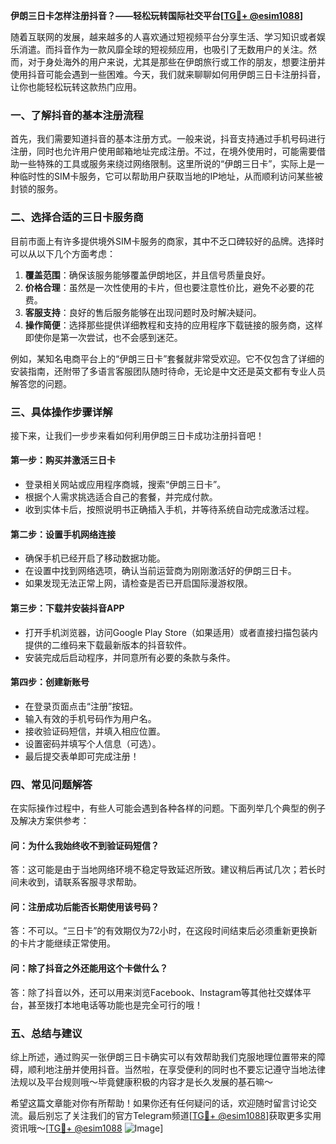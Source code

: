 **伊朗三日卡怎样注册抖音？——轻松玩转国际社交平台[[TG💪+ @esim1088](https://t.me/s/esim1088)]**

随着互联网的发展，越来越多的人喜欢通过短视频平台分享生活、学习知识或者娱乐消遣。而抖音作为一款风靡全球的短视频应用，也吸引了无数用户的关注。然而，对于身处海外的用户来说，尤其是那些在伊朗旅行或工作的朋友，想要注册并使用抖音可能会遇到一些困难。今天，我们就来聊聊如何用伊朗三日卡注册抖音，让你也能轻松玩转这款热门应用。

### **一、了解抖音的基本注册流程**

首先，我们需要知道抖音的基本注册方式。一般来说，抖音支持通过手机号码进行注册，同时也允许用户使用邮箱地址完成注册。不过，在境外使用时，可能需要借助一些特殊的工具或服务来绕过网络限制。这里所说的“伊朗三日卡”，实际上是一种临时性的SIM卡服务，它可以帮助用户获取当地的IP地址，从而顺利访问某些被封锁的服务。

### **二、选择合适的三日卡服务商**

目前市面上有许多提供境外SIM卡服务的商家，其中不乏口碑较好的品牌。选择时可以从以下几个方面考虑：

1. **覆盖范围**：确保该服务能够覆盖伊朗地区，并且信号质量良好。
2. **价格合理**：虽然是一次性使用的卡片，但也要注意性价比，避免不必要的花费。
3. **客服支持**：良好的售后服务能够在出现问题时及时解决疑问。
4. **操作简便**：选择那些提供详细教程和支持的应用程序下载链接的服务商，这样即使你是第一次尝试，也不会感到迷茫。

例如，某知名电商平台上的“伊朗三日卡”套餐就非常受欢迎。它不仅包含了详细的安装指南，还附带了多语言客服团队随时待命，无论是中文还是英文都有专业人员解答您的问题。

### **三、具体操作步骤详解**

接下来，让我们一步步来看如何利用伊朗三日卡成功注册抖音吧！

#### **第一步：购买并激活三日卡**
- 登录相关网站或应用程序商城，搜索“伊朗三日卡”。
- 根据个人需求挑选适合自己的套餐，并完成付款。
- 收到实体卡后，按照说明书正确插入手机，并等待系统自动完成激活过程。

#### **第二步：设置手机网络连接**
- 确保手机已经开启了移动数据功能。
- 在设置中找到网络选项，确认当前运营商为刚刚激活好的伊朗三日卡。
- 如果发现无法正常上网，请检查是否已开启国际漫游权限。

#### **第三步：下载并安装抖音APP**
- 打开手机浏览器，访问Google Play Store（如果适用）或者直接扫描包装内提供的二维码来下载最新版本的抖音软件。
- 安装完成后启动程序，并同意所有必要的条款与条件。

#### **第四步：创建新账号**
- 在登录页面点击“注册”按钮。
- 输入有效的手机号码作为用户名。
- 接收验证码短信，并填入相应位置。
- 设置密码并填写个人信息（可选）。
- 最后提交表单即可完成注册！

### **四、常见问题解答**

在实际操作过程中，有些人可能会遇到各种各样的问题。下面列举几个典型的例子及解决方案供参考：

#### **问：为什么我始终收不到验证码短信？**
答：这可能是由于当地网络环境不稳定导致延迟所致。建议稍后再试几次；若长时间未收到，请联系客服寻求帮助。

#### **问：注册成功后能否长期使用该号码？**
答：不可以。“三日卡”的有效期仅为72小时，在这段时间结束后必须重新更换新的卡片才能继续正常使用。

#### **问：除了抖音之外还能用这个卡做什么？**
答：除了抖音以外，还可以用来浏览Facebook、Instagram等其他社交媒体平台，甚至拨打本地电话等功能也是完全可行的哦！

### **五、总结与建议**

综上所述，通过购买一张伊朗三日卡确实可以有效帮助我们克服地理位置带来的障碍，顺利地注册并使用抖音。当然啦，在享受便利的同时也不要忘记遵守当地法律法规以及平台规则哦～毕竟健康积极的内容才是长久发展的基石嘛～

希望这篇文章能对你有所帮助！如果你还有任何疑问的话，欢迎随时留言讨论交流。最后别忘了关注我们的官方Telegram频道[[TG💪+ @esim1088](https://t.me/s/esim1088)]获取更多实用资讯哦～[[TG💪+ @esim1088](https://t.me/s/esim1088) ![Image](https://i.postimg.cc/4NQfJmqS/Snipaste-2025-05-13-00-14-12.png)]